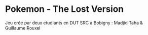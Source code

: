 Pokemon - The Lost Version
==============

Jeu crée par deux etudiants en DUT SRC à Bobigny : Madjid Taha & Guillaume Rouxel
